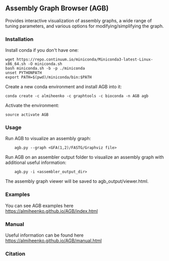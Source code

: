 ## Assembly Graph Browser (AGB)

Provides interactive visualization of assembly graphs, a wide range of tuning parameters, and various options for modifying/simplifying the graph.

### Installation
Install conda if you don't have one:
```
wget https://repo.continuum.io/miniconda/Miniconda3-latest-Linux-x86_64.sh -O miniconda.sh
bash miniconda.sh -b -p ./miniconda
unset PYTHONPATH
export PATH=$(pwd)/miniconda/bin:$PATH
```

Create a new conda environment and install AGB into it:
```
conda create -c almiheenko -c graphtools -c bioconda -n AGB agb
```

Activate the environment:
```
source activate AGB
```

### Usage
Run AGB to visualize an assembly graph:
```
    agb.py --graph <GFA(1,2)/FASTG/Graphviz file>
```

Run AGB on an assembler output folder to visualize an assembly graph with additional useful information:
```
    agb.py -i <assembler_output_dir>
```

The assembly graph viewer will be saved to agb_output/viewer.html.

### Examples

You can see AGB examples here https://almiheenko.github.io/AGB/index.html

### Manual

Useful information can be found here https://almiheenko.github.io/AGB/manual.html

### Citation
